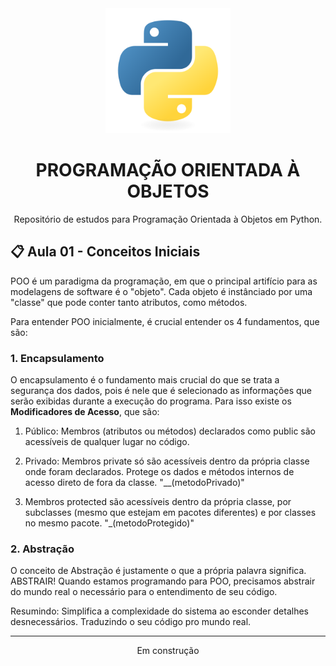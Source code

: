<div align="center">
  <img width="200"
    alt="Java Logo"
    src="https://raw.githubusercontent.com/devicons/devicon/master/icons/python/python-original.svg"
    />
  <h1>PROGRAMAÇÃO ORIENTADA À OBJETOS</h1>
  Repositório de estudos para Programação Orientada à Objetos em Python.
</div>

## 📋 Aula 01 - Conceitos Iniciais
POO é um paradigma da programação, em que o principal artifício para as modelagens de software é o "objeto". Cada objeto é instânciado por uma "classe" que pode conter tanto atributos, como métodos.

Para entender POO inicialmente, é crucial entender os 4 fundamentos, que são:

### 1. Encapsulamento
O encapsulamento é o fundamento mais crucial do que se trata a segurança dos dados, pois é nele que é selecionado as informações que serão exibidas durante a execução do programa. Para isso existe os **Modificadores de Acesso**, que são:

1. Público: Membros (atributos ou métodos) declarados como public são acessíveis de qualquer lugar no código.

2. Privado: Membros private só são acessíveis dentro da própria classe onde foram declarados. Protege os dados e métodos internos de acesso direto de fora da classe. "__(metodoPrivado)"

3. Membros protected são acessíveis dentro da própria classe, por subclasses (mesmo que estejam em pacotes diferentes) e por classes no mesmo pacote. "_(metodoProtegido)"

### 2. Abstração
O conceito de Abstração é justamente o que a própria palavra significa. ABSTRAIR! Quando estamos programando para POO, precisamos abstrair do mundo real o necessário para o entendimento de seu código.

Resumindo: Simplifica a complexidade do sistema ao esconder detalhes desnecessários. Traduzindo o seu código pro mundo real.

-----------------------------------------
<div align="center">
Em construção
</div>